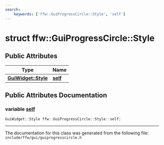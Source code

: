 ```yaml
---
search:
    keywords: ['ffw::GuiProgressCircle::Style', 'self']
---
```


# struct ffw::GuiProgressCircle::Style

## Public Attributes

|Type|Name|
|-----|-----|
|**[GuiWidget::Style](structffw_1_1_gui_widget_1_1_style.md)**|[**self**](structffw_1_1_gui_progress_circle_1_1_style.md#1a5e9685e61da4981a5a7ed246f07777fb)|


## Public Attributes Documentation

### variable <a id="1a5e9685e61da4981a5a7ed246f07777fb" href="#1a5e9685e61da4981a5a7ed246f07777fb">self</a>

```cpp
GuiWidget::Style ffw::GuiProgressCircle::Style::self;
```





----------------------------------------
The documentation for this class was generated from the following file: `include/ffw/gui/guiprogresscircle.h`
